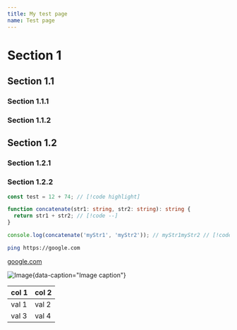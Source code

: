 ```yaml
---
title: My test page
name: Test page
---
```


# Section 1

## Section 1.1

### Section 1.1.1

### Section 1.1.2

## Section 1.2

### Section 1.2.1

### Section 1.2.2

```ts name="test" lineNumbers
const test = 12 + 74; // [!code highlight]

function concatenate(str1: string, str2: string): string {
  return str1 + str2; // [!code --]
}

console.log(concatenate('myStr1', 'myStr2')); // myStr1myStr2 // [!code ++]
```

```bash snippet
ping https://google.com
```

[google.com](https://google.com)

![Image](https://placehold.co/2000x1200){data-caption="Image caption"}

| col 1 | col 2 |
| ----- | ----- |
| val 1 | val 2 |
| val 3 | val 4 |
